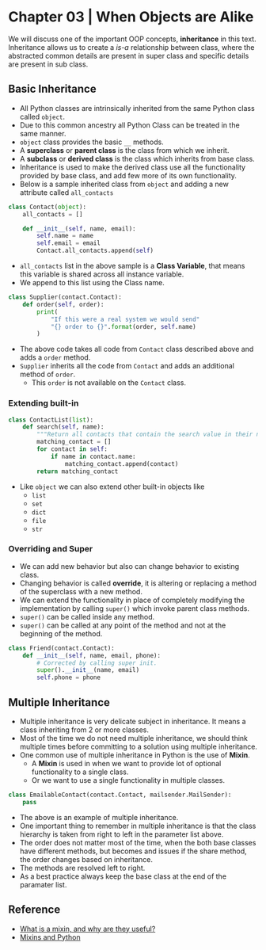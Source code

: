 # Chapter 03 | When Objects are Alike #

We will discuss one of the important OOP concepts, **inheritance** in this text. Inheritance allows us to create a *is-a* relationship between class, where the abstracted common details are present in super class and specific details are present in sub class.

## Basic Inheritance ##

* All Python classes are intrinsically inherited from the same Python class called `object`.
* Due to this common ancestry all Python Class can be treated in the same manner.
* `object` class provides the basic `__` methods.
* A **superclass** or **parent class** is the class from which we inherit.
* A **subclass** or **derived class** is the class which inherits from base class.
* Inheritance is used to make the derived class use all the functionality provided by base class, and add few more of its own functionality.
* Below is a sample inherited class from `object` and adding a new attribute called `all_contacts`


```python
class Contact(object):
    all_contacts = []

    def __init__(self, name, email):
        self.name = name
        self.email = email
        Contact.all_contacts.append(self)
```

* `all_contacts` list in the above sample is a **Class Variable**, that means this variable is shared across all instance variable.
* We append to this list using the Class name.

```python
class Supplier(contact.Contact):
    def order(self, order):
        print(
            "If this were a real system we would send"
            "{} order to {}".format(order, self.name)
        )
```

* The above code takes all code from `Contact` class described above and adds a `order` method.
* `Supplier` inherits all the code from `Contact` and adds an additional method of `order`.
    - This `order` is not available on the `Contact` class.

### Extending built-in ###

```python
class ContactList(list):
    def search(self, name):
        """Return all contacts that contain the search value in their name"""
        matching_contact = []
        for contact in self:
            if name in contact.name:
                matching_contact.append(contact)
        return matching_contact
```

* Like `object` we can also extend other built-in objects like
    - `list`
    - `set`
    - `dict`
    - `file`
    - `str`


### Overriding and Super ###

* We can add new behavior but also can change behavior to existing class. 
* Changing behavior is called **override**, it is altering or replacing a method of the superclass with a new method.
* We can extend the functionality in place of completely modifying the implementation by calling `super()` which invoke parent class methods.
* `super()` can be called inside any method.
* `super()` can be called at any point of the method and not at the beginning of the method.

```python
class Friend(contact.Contact):
    def __init__(self, name, email, phone):
        # Corrected by calling super init.
        super().__init__(name, email)
        self.phone = phone
```
## Multiple Inheritance ##
* Multiple inheritance is very delicate subject in inheritance. It means a class inheriting from 2 or more classes.
* Most of the time we do not need multiple inheritance, we should think multiple times before committing to a solution using multiple inheritance.
* One common use of multiple inheritance in Python is the use of **Mixin**.
    - A **Mixin** is used in when we want to provide lot of optional functionality to a single class.
    - Or we want to use a single functionality in multiple classes.

```python
class EmailableContact(contact.Contact, mailsender.MailSender):
    pass
```

* The above is an example of multiple inheritance.
* One important thing to remember in multiple inheritance is that the class hierarchy is taken from right to left in the parameter list above.
* The order does not matter most of the time, when the both base classes have different methods, but becomes and issues if the share method, the order changes based on inheritance.
* The methods are resolved left to right.
* As a best practice always keep the base class at the end of the paramater list.


## Reference ##
* [What is a mixin, and why are they useful?](https://stackoverflow.com/questions/533631/what-is-a-mixin-and-why-are-they-useful)
* [Mixins and Python](https://www.ianlewis.org/en/mixins-and-python)



